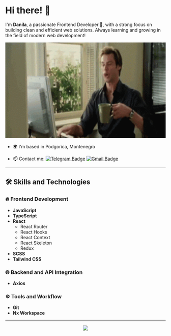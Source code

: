 # Hi there! 👋

I'm **Danila**, a passionate Frontend Developer 🚀, with a strong focus on building clean and efficient web solutions. Always learning and growing in the field of modern web development!


<img src="https://github.com/sklDanila/sklDanila/blob/main/assets/workwork.gif" width="1000" height="300" alt="telegram" />
<!--
<p align="center">
 <img width="600" src="assets/github-snake.svg" alt="snake"/>
</p>
-->

<!--
- :telescope: Участвовал в бассейне Школы 21 от Сбера.
--
- :seedling: Завершил курсы по веб-разработке Яндекс Практикум!
-->

- 🌍 I'm based in Podgorica, Montenegro

- 📫 Contact me: [![Telegram Badge](https://img.shields.io/badge/danila-sklovskii?style=flat&logo=Telegram&logoColor=white&labelColor=blue&color=blue)](https://t.me/sklit_dev) [![Gmail Badge](https://img.shields.io/badge/-Gmail-red?style=flat&logo=Gmail&logoColor=white)](mailto:danilasklovskii.dev@gmail.com)

---

## 🛠 Skills and Technologies

### 🔥 Frontend Development
- **JavaScript**
- **TypeScript**
- **React**
  - React Router
  - React Hooks
  - React Context
  - React Skeleton
  - Redux
- **SCSS**
- **Tailwind CSS**

### 🌐 Backend and API Integration
- **Axios**

### ⚙️ Tools and Workflow
- **Git**
- **Nx Workspace**

---

<div align="center">
            <a href="https://www.buymeacoffee.com/skldanila" target="_blank" style="display: inline-block;">
                <img
                    src="https://img.shields.io/badge/Donate-Buy%20Me%20A%20Coffee-orange.svg?style=flat-square&logo=buymeacoffee" 
                    align="center"
                />
            </a>
</div>
